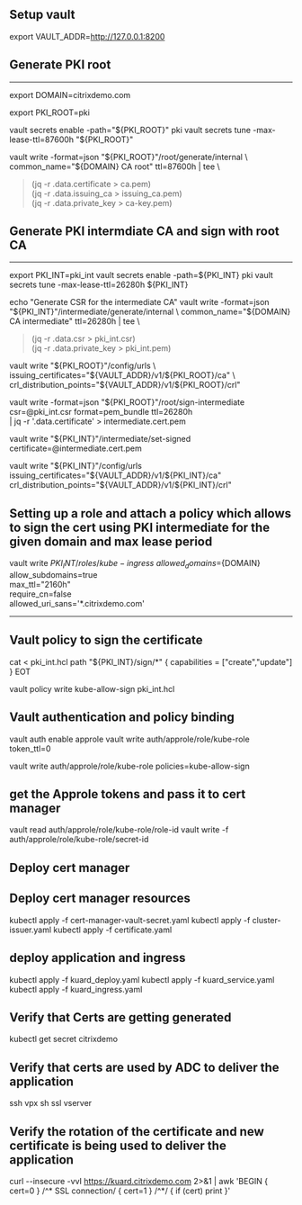 ## Setup vault
export VAULT_ADDR=http://127.0.0.1:8200

## Generate PKI root
----------------------
export DOMAIN=citrixdemo.com

export PKI_ROOT=pki

vault secrets enable -path="${PKI_ROOT}" pki
vault secrets tune -max-lease-ttl=87600h "${PKI_ROOT}"


vault write -format=json "${PKI_ROOT}"/root/generate/internal \
common_name="${DOMAIN} CA root" ttl=87600h | tee \
>(jq -r .data.certificate > ca.pem) \
>(jq -r .data.issuing_ca > issuing_ca.pem) \
>(jq -r .data.private_key > ca-key.pem)


## Generate PKI intermdiate CA and sign with root CA
----------------------

export PKI_INT=pki_int
vault secrets enable -path=${PKI_INT} pki
vault secrets tune -max-lease-ttl=26280h ${PKI_INT}

echo "Generate CSR for the intermediate CA"
vault write -format=json "${PKI_INT}"/intermediate/generate/internal \
common_name="${DOMAIN} CA intermediate" ttl=26280h | tee \
>(jq -r .data.csr > pki_int.csr) \
>(jq -r .data.private_key > pki_int.pem)

vault write "${PKI_ROOT}"/config/urls \
       issuing_certificates="${VAULT_ADDR}/v1/${PKI_ROOT}/ca" \
       crl_distribution_points="${VAULT_ADDR}/v1/${PKI_ROOT}/crl"



vault write -format=json "${PKI_ROOT}"/root/sign-intermediate csr=@pki_int.csr format=pem_bundle ttl=26280h \
        | jq -r '.data.certificate' > intermediate.cert.pem

vault write "${PKI_INT}"/intermediate/set-signed certificate=@intermediate.cert.pem


vault write "${PKI_INT}"/config/urls issuing_certificates="${VAULT_ADDR}/v1/${PKI_INT}/ca" crl_distribution_points="${VAULT_ADDR}/v1/${PKI_INT}/crl"


## Setting up a role and attach a policy which allows to sign the cert using PKI intermediate for the given domain and max lease period
vault write ${PKI_INT}/roles/kube-ingress \
          allowed_domains=${DOMAIN} \
          allow_subdomains=true \
          max_ttl="2160h" \
          require_cn=false \
	      allowed_uri_sans='*.citrixdemo.com'

----------------------------------------------

## Vault policy to sign the certificate

cat <<EOT > pki_int.hcl
path "${PKI_INT}/sign/*" {
      capabilities = ["create","update"]
    }
EOT

vault policy write kube-allow-sign pki_int.hcl

## Vault authentication and policy binding

vault auth enable approle
vault write auth/approle/role/kube-role token_ttl=0

vault write auth/approle/role/kube-role policies=kube-allow-sign

## get the Approle tokens and pass it to cert manager

vault read auth/approle/role/kube-role/role-id
vault write -f auth/approle/role/kube-role/secret-id

## Deploy cert manager

## Deploy cert manager resources
kubectl apply -f cert-manager-vault-secret.yaml
kubectl apply -f cluster-issuer.yaml
kubectl apply -f certificate.yaml


## deploy application and ingress
kubectl apply -f kuard_deploy.yaml
kubectl apply -f kuard_service.yaml
kubectl apply -f kuard_ingress.yaml

## Verify that Certs are getting generated
kubectl get secret citrixdemo

## Verify that certs are used by ADC to deliver the application
ssh vpx
sh ssl vserver

## Verify the rotation of the certificate and new certificate is being used to deliver the application

curl --insecure -vvI https://kuard.citrixdemo.com 2>&1 | awk 'BEGIN { cert=0 } /^\* SSL connection/ { cert=1 } /^\*/ { if (cert) print }'





